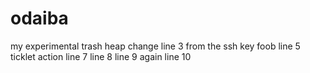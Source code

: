 # odaiba
my experimental trash heap
change line 3
from the ssh key
foob line 5
ticklet action
line 7
line 8
line 9 again
line 10

